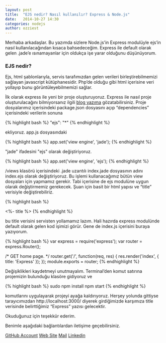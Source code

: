 ```yaml
---
layout: post
title:  "EJS nedir? Nasıl kullanılır? Express & Node.js"
date:   2014-10-27 14:30
categories: nodejs
author: ozziest
---
```

 
Merhaba arkadaşlar. Bu yazımda sizlere Node.js'in Express modulüyle ejs’in nasıl kullanılacağından kısaca bahsedeceğim. Express ile default olarak gelen .jade’e ısınamayanlar için oldukça işe yarar olduğunu düşünüyorum.
 
### EJS nedir?
 
Ejs, html şablonlarıyla, servis tarafımızdan gelen verileri birleştirebilmemizi sağlayan javascript kütüphanesidir. Php’de olduğu gibi html içerisine veri yollayıp bunu görüntüleyebilmemizi sağlar.

İlk olarak express ile yeni bir proje oluşturuyoruz. Express ile nasıl proje oluşturulacağını bilmiyorsanız ilgili [blog yazıma](http://mavidurak.github.io/nodejs/2014/10/27/Express-nedir-Express-ile-nodejs-projesi-nas%C4%B1l-olusturulur%3F.html) gözatabilirsiniz. Proje dosyalarımız içerisindeki package.json dosyasını açıp “dependencies” içerisindeki verilerin sonuna

{% highlight bash %}
"ejs": "*"
{% endhighlight %}

ekliyoruz.
app.js dosyasındaki

{% highlight bash %}
app.set('view engine', 'jade');
{% endhighlight %}

"jade" ifadesini "ejs" olarak değiştiriyoruz.

{% highlight bash %}
app.set('view engine', 'ejs');
{% endhighlight %}

/views klasörü içerisindeki .jade uzantılı index.jade dosyasının adını index.ejs olarak değiştiriyoruz.
Bu işlemi kullanacağımız bütün view dosyaları için yapmamız gerekir. Tabi içerisine de ejs modulüne uygun olarak değiştirmemiz gerekecek. Şuan için basit bir html yapısı ve “title” verisiyle değiştirebiliriz.

{% highlight bash %}
<html>
<head>
	<title> Express </title>
</head>
<body>	
<%- title %>
</body>
</html>
{% endhighlight %}

bu title verisini servisten yollamamız lazım. Hali hazırda express modulünde default olarak gelen kod işimizi görür. Gene de index.js içerisini buraya yazıyorum.

{% highlight bash %}
var express = require('express');
var router = express.Router();</code>
 
/* GET home page. */
router.get('/', function(req, res) {
res.render('index', { title: 'Express' });
});
module.exports = router;
{% endhighlight %}

Değişiklikleri kaydetmeyi unutmayalım.
Terminal’den komut satırına projemizin bulunduğu klasöre gidiyoruz ve

{% highlight bash %}
sudo npm install
npm start
{% endhighlight %}

komutlarını uygulayarak projeyi ayağa kaldırıyoruz. 
Herşey yolunda gittiyse tarayıcımızdan http://localhost:3000/ diyerek girdiğimizde karşımıza title verisinde belirttiğimiz “Express” yazısı gelecektir.

Okuduğunuz için teşekkür ederim.

Benimle aşağıdaki bağlantılardan iletişime geçebilirsiniz.

[GitHub Account](www.github.com/kadiryaka)
[Web Site](www.kadiryaka.com) 
[Mail](yakakadir@gmail.com) 
[Linkedin](https://www.linkedin.com/pub/kadir-yaka/7a/ba1/39) 
